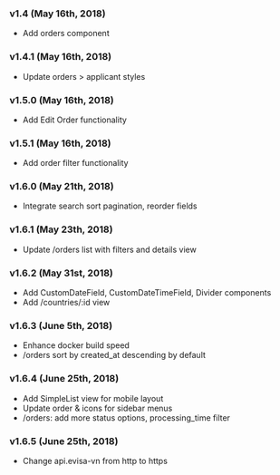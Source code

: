 ### v1.4 (May 16th, 2018)
- Add orders component

### v1.4.1 (May 16th, 2018)
- Update orders > applicant styles

### v1.5.0 (May 16th, 2018)
- Add Edit Order functionality

### v1.5.1 (May 16th, 2018)
- Add order filter functionality

### v1.6.0 (May 21th, 2018)
- Integrate search sort pagination, reorder fields

### v1.6.1 (May 23th, 2018)
- Update /orders list with filters and details view

### v1.6.2 (May 31st, 2018)
- Add CustomDateField, CustomDateTimeField, Divider components
- Add /countries/:id view

### v1.6.3 (June 5th, 2018)
- Enhance docker build speed
- /orders sort by created_at descending by default

### v1.6.4 (June 25th, 2018)
- Add SimpleList view for mobile layout
- Update order & icons for sidebar menus
- /orders: add more status options, processing_time filter

### v1.6.5 (June 25th, 2018)
- Change api.evisa-vn from http to https
